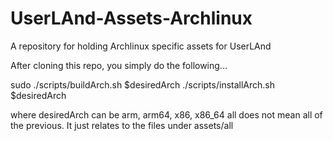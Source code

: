# UserLAnd-Assets-Archlinux

A repository for holding Archlinux specific assets for UserLAnd

After cloning this repo, you simply do the following...

sudo ./scripts/buildArch.sh $desiredArch ./scripts/installArch.sh $desiredArch

where desiredArch can be arm, arm64, x86, x86_64 all does not mean all of the previous. It just relates to the files under assets/all
